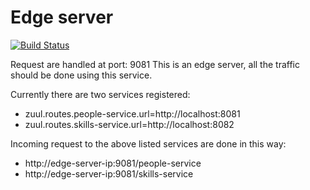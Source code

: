 # Edge server

[![Build Status](https://travis-ci.org/ioet/bpm-edge-server.svg?branch=master)](https://travis-ci.org/ioet/bpm-edge-server)

Request are handled at port: 9081
This is an edge server, all the traffic should be done using this service. 


Currently there are two services registered:

- zuul.routes.people-service.url=http://localhost:8081
- zuul.routes.skills-service.url=http://localhost:8082 

Incoming request to the above listed services are done in this way:


- http://edge-server-ip:9081/people-service
- http://edge-server-ip:9081/skills-service
